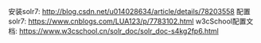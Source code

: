 安装solr7: http://blog.csdn.net/u014028634/article/details/78203558
配置solr7: https://www.cnblogs.com/LUA123/p/7783102.html
w3cSchool配置文档: https://www.w3cschool.cn/solr_doc/solr_doc-s4kg2fp6.html









































